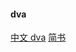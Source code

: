 #### dva

[中文 dva](https://github.com/dvajs/dva/blob/master/README_zh-CN.md)
[简书](https://www.jianshu.com/p/c7b3b9c98d04)
